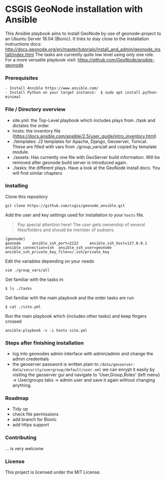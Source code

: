 
# CSGIS GeoNode installation with Ansible

This Ansible playbook aims to install GeoNode by use of geonode-project to an Ubuntu Server 18.04 (Bionic). 
It tries to stay close to the installation instructions docs: http://docs.geonode.org/en/master/tutorials/install_and_admin/geonode_install/index.html
The tasks are currently quite low level using only one role. For a more versatile playbook visit: 
https://github.com/GeoNode/ansible-geonode

### Prerequisites
```
- Install Ansible https://www.ansible.com/
- Install Python on your target instance:  $ sudo apt install python-minimal
```

### File / Directory overview

- site.yml: the Top-Level playbook which includes plays from ./task and dictates the order.
- hosts: the inventory file (https://docs.ansible.com/ansible/2.5/user_guide/intro_inventory.html)
- ./templates: J2 templates for Apache, Django, Geoserver, Tomcat. These are filled with vars from ./group_vars/all and copied by template module.
- ./assets: Has currently one file with GeoServer build information. Will be removed after geonode build server is introduced again.
- ./tasks: the different plays. Have a look at the GeoNode install docs. You will find similar chapters



### Installing

Clone this repository

```
git clone https://github.com/csgis/geonode_ansible.git
```

Add the user and key settings used for installation to your `hosts` file. 
> Pay special attention here! The user gets ownership of several files/folders and should be member of sudoers.

```
[geonode]
geonode     ansible_ssh_port=2222     ansible_ssh_host=127.0.0.1 ansible_connection=ssh  ansible_ssh_user=geonode ansible_ssh_private_key_file=∞/.ssh/private_key
```

Edit the variables depending on your needs
```
vim ./group_vars/all
```
Get familiar with the tasks in:
```
$ ls ./tasks
```
Get familiar with the main playbook and the order tasks are run
```
$ cat ./site.yml
```
Run the main playbook which (includes other tasks) and keep fingers crossed
```
ansible-playbook -v -i hosts site.yml
```

### Steps after finishing installation
- log into geonodes admin interface with admin/admin and change the admin credentials
- the geoserver password is written plain to `/data/geoserver-data/security/usergroup/default/user.xml` we can enrypt it easily by visiting the geoserver gui and navigate to 'User,Group,Roles' (left menu) -> User/groups tabs -> admin user and save it again without changing anything. 



### Roadmap
- Tidy up
- check file permissions
- add branch for Bionic
- add https support


### Contributing
... is very welcome

### License
This project is licensed under the MIT License.
